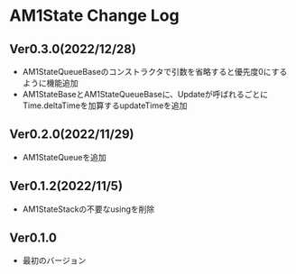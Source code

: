 # AM1State Change Log

## Ver0.3.0(2022/12/28)
- AM1StateQueueBaseのコンストラクタで引数を省略すると優先度0にするように機能追加
- AM1StateBaseとAM1StateQueueBaseに、Updateが呼ばれるごとにTime.deltaTimeを加算するupdateTimeを追加

## Ver0.2.0(2022/11/29)
- AM1StateQueueを追加

## Ver0.1.2(2022/11/5)
- AM1StateStackの不要なusingを削除

## Ver0.1.0
- 最初のバージョン
